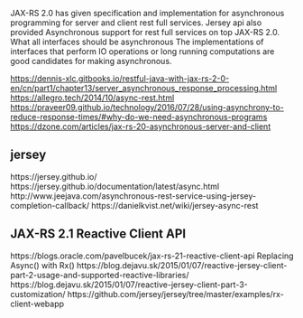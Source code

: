 JAX-RS 2.0 has given specification and implementation for asynchronous programming for server and client rest full services.
Jersey api also provided Asynchronous support for rest full services on top JAX-RS 2.0.
What all interfaces should be asynchronous
The implementations of interfaces that perform IO operations or long running computations are good candidates for making asynchronous.

https://dennis-xlc.gitbooks.io/restful-java-with-jax-rs-2-0-en/cn/part1/chapter13/server_asynchronous_response_processing.html
https://allegro.tech/2014/10/async-rest.html
https://praveer09.github.io/technology/2016/07/28/using-asynchrony-to-reduce-response-times/#why-do-we-need-asynchronous-programs
https://dzone.com/articles/jax-rs-20-asynchronous-server-and-client
<h2>jersey</h2>
https://jersey.github.io/
https://jersey.github.io/documentation/latest/async.html
http://www.jeejava.com/asynchronous-rest-service-using-jersey-completion-callback/
https://danielkvist.net/wiki/jersey-async-rest

<h2>JAX-RS 2.1 Reactive Client API</h2>
https://blogs.oracle.com/pavelbucek/jax-rs-21-reactive-client-api
Replacing Async() with Rx()
https://blog.dejavu.sk/2015/01/07/reactive-jersey-client-part-2-usage-and-supported-reactive-libraries/
https://blog.dejavu.sk/2015/01/07/reactive-jersey-client-part-3-customization/
https://github.com/jersey/jersey/tree/master/examples/rx-client-webapp

